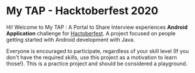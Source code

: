 # My TAP - Hacktoberfest 2020


Hi! Welcome to My TAP : A Portal to Share Interview experiences  **Android Application** challenge for [Hactoberfest](https://hacktoberfest.digitalocean.com/). A project focused on people getting started with Android development with Java.


Everyone is encouraged to participate, regardless of your skill level (If you don't have the required skills, use this project as a motivation to learn those!). This is a practice project and should be considered a playground.
